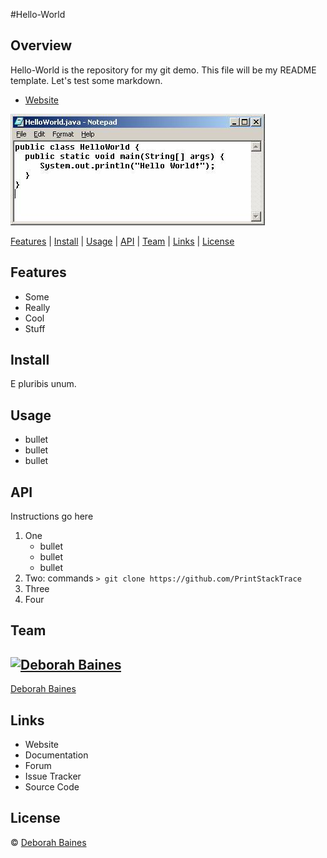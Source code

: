 [//]: # (build badges should go here)

#Hello-World

## Overview
Hello-World is the repository for my git demo. This file will be my README template. Let's test some markdown.
- [Website](http://www.google.com)

![hello-world](helloworld.jpg)


[Features](#features)
|
[Install](#install)
|
[Usage](#usage)
|
[API](#api)
|
[Team](#team)
|
[Links](#links)
|
[License](#license)



## Features
- Some
- Really
- Cool
- Stuff

## Install
E pluribis unum.


## Usage
- bullet
- bullet
- bullet


## API
Instructions go here

1. One
	- bullet
	- bullet
 	- bullet
2. Two: commands `> git clone https://github.com/PrintStackTrace`
3. Three
4. Four


## Team
[![Deborah Baines](http://www.clker.com/cliparts/0/4/3/4/12198090302006169125female%20silhouette.svg.med.png)](https://github.com/PrintStackTrace)
---
[Deborah Baines](https://github.com/PrintStackTrace)


## Links
- Website
- Documentation
- Forum
- Issue Tracker
- Source Code


## License
© [Deborah Baines](https://github.com/PrintStackTrace)
